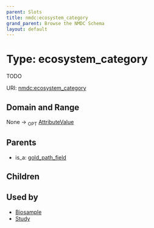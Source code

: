 ```yaml
---
parent: Slots
title: nmdc:ecosystem_category
grand_parent: Browse the NMDC Schema
layout: default
---
```


# Type: ecosystem_category


TODO

URI: [nmdc:ecosystem_category](https://microbiomedata/meta/ecosystem_category)

## Domain and Range

None ->  <sub>OPT</sub> [AttributeValue](AttributeValue.md)

## Parents

 *  is_a: [gold_path_field](gold_path_field.md)

## Children


## Used by

 * [Biosample](Biosample.md)
 * [Study](Study.md)
